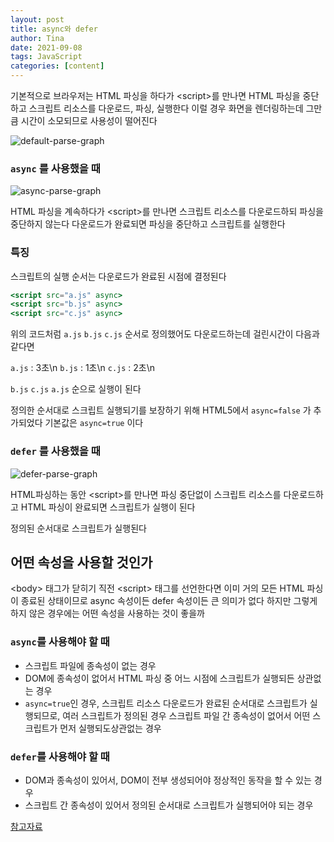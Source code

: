 ```yaml
---
layout: post
title: async와 defer
author: Tina
date: 2021-09-08
tags: JavaScript
categories: [content]
---
```


기본적으로 브라우저는 HTML 파싱을 하다가 &lt;script&gt;를 만나면 HTML 파싱을 중단하고 스크립트 리소스를 다운로드, 파싱, 실행한다 이럴 경우 화면을 렌더링하는데 그만큼 시간이 소모되므로 사용성이 떨어진다







  ![default-parse-graph](https://user-images.githubusercontent.com/74545780/132536510-815f7a68-508a-40c1-8be9-51e9e33ee0de.png)


### `async` 를 사용했을 때 
  
![async-parse-graph](https://user-images.githubusercontent.com/74545780/132536705-38c3675a-ff3d-4107-82ba-e420e850185a.png)

HTML 파싱을 계속하다가 &lt;script&gt;를 만나면 스크립트 리소스를 다운로드하되 파싱을 중단하지 않는다 다운로드가 완료되면 파싱을 중단하고 스크립트를 실행한다

### 특징

스크립트의 실행 순서는 다운로드가 완료된 시점에 결정된다

```jsx
<script src="a.js" async>
<script src="b.js" async>
<script src="c.js" async>
```

위의 코드처럼 `a.js` `b.js` `c.js` 순서로 정의했어도 다운로드하는데 걸린시간이 다음과 같다면

 `a.js` : 3초\n
 `b.js` : 1초\n
 `c.js` : 2초\n

 `b.js`  `c.js`  `a.js` 순으로 실행이 된다

정의한 순서대로 스크립트 실행되기를 보장하기 위해 HTML5에서 `async=false` 가 추가되었다 기본값은  `async=true` 이다

### `defer` 를 사용했을 때

 
![defer-parse-graph](https://user-images.githubusercontent.com/74545780/132536753-7daebffa-1325-4390-a3bb-81cbf4ad9626.png)

HTML파싱하는 동안 &lt;script&gt;를 만나면 파싱 중단없이 스크립트 리소스를 다운로드하고 HTML 파싱이 완료되면 스크립트가 실행이 된다

정의된 순서대로 스크립트가 실행된다

## 어떤 속성을 사용할 것인가

&lt;body&gt; 태그가 닫히기 직전 &lt;script&gt; 태그를 선언한다면 이미 거의 모든 HTML 파싱이 종료된 상태이므로 async 속성이든 defer 속성이든 큰 의미가 없다
하지만 그렇게 하지 않은 경우에는 어떤 속성을 사용하는 것이 좋을까
  
### `async`를 사용해야 할 때

- 스크립트 파일에 종속성이 없는 경우
- DOM에 종속성이 없어서 HTML 파싱 중 어느 시점에 스크립트가 실행되든 상관없는 경우
- `async=true`인 경우, 스크립트 리소스 다운로드가 완료된 순서대로 스크립트가 실행되므로, 여러 스크립트가 정의된 경우 스크립트 파일 간 종속성이 없어서 어떤 스크립트가 먼저 실행되도상관없는 경우

### `defer`를 사용해야 할 때

- DOM과 종속성이 있어서, DOM이 전부 생성되어야 정상적인 동작을 할 수 있는 경우
- 스크립트 간 종속성이 있어서 정의된 순서대로 스크립트가 실행되어야 되는 경우
  
  
 
[참고자료](https://beomy.github.io/tech/browser/async-defer/)
